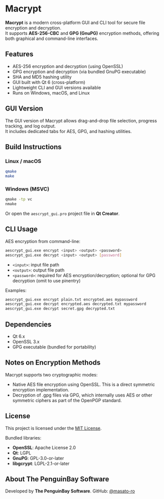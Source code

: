 # Macrypt

**Macrypt** is a modern cross-platform GUI and CLI tool for secure file encryption and decryption.  
It supports **AES-256-CBC** and **GPG (GnuPG)** encryption methods, offering both graphical and command-line interfaces.

## Features

- AES-256 encryption and decryption (using OpenSSL)  
- GPG encryption and decryption (via bundled GnuPG executable)  
- SHA and MD5 hashing utility  
- GUI built with Qt 6 (cross-platform)  
- Lightweight CLI and GUI versions available  
- Runs on Windows, macOS, and Linux

## GUI Version

The GUI version of Macrypt allows drag-and-drop file selection, progress tracking, and log output.  
It includes dedicated tabs for AES, GPG, and hashing utilities.

## Build Instructions

### Linux / macOS

```bash
qmake
make
```

### Windows (MSVC)

```cmd
qmake -tp vc
nmake
```

Or open the `aescrypt_gui.pro` project file in **Qt Creator**.

## CLI Usage

AES encryption from command-line:

```bash
aescrypt_gui.exe encrypt <input> <output> <password>
aescrypt_gui.exe decrypt <input> <output> [password]
```

- `<input>`: input file path
- `<output>`: output file path
- `<password>`: required for AES encryption/decryption; optional for GPG decryption (omit to use pinentry)

Examples:

```bash
aescrypt_gui.exe encrypt plain.txt encrypted.aes mypassword
aescrypt_gui.exe decrypt encrypted.aes decrypted.txt mypassword
aescrypt_gui.exe decrypt secret.gpg decrypted.txt
```

## Dependencies

- Qt 6.x
- OpenSSL 3.x
- GPG executable (bundled for portability)


## Notes on Encryption Methods

Macrypt supports two cryptographic modes:

- Native AES file encryption using OpenSSL. This is a direct symmetric encryption implementation.
- Decryption of .gpg files via GPG, which internally uses AES or other symmetric ciphers as part of the OpenPGP standard.

## License

This project is licensed under the [MIT License](LICENSE).

Bundled libraries:

- **OpenSSL**: Apache License 2.0
- **Qt**: LGPL
- **GnuPG**: GPL-3.0-or-later
- **libgcrypt**: LGPL-2.1-or-later

## About The PenguinBay Software

Developed by **The PenguinBay Software**.
GitHub: [@masato-ro](https://github.com/masato-ro)